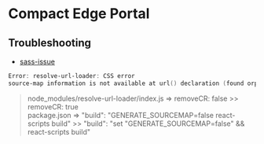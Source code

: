 # Compact Edge Portal

## Troubleshooting

- [sass-issue](https://github.com/sass/node-sass/issues/2756)

```powershell
Error: resolve-url-loader: CSS error
source-map information is not available at url() declaration (found orphan CR, try removeCR option)```
```

> node_modules/resolve-url-loader/index.js => removeCR: false >> removeCR: true\
> package.json => "build": "GENERATE_SOURCEMAP=false react-scripts build" >> "build": "set "GENERATE_SOURCEMAP=false" && react-scripts build"
